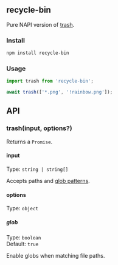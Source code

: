 ## recycle-bin

Pure NAPI version of [trash](https://www.npmjs.com/package/trash).

### Install

```bash
npm install recycle-bin
```

### Usage

```javascript
import trash from 'recycle-bin';

await trash(['*.png', '!rainbow.png']);
```

## API

### trash(input, options?)

Returns a `Promise`.

#### input

Type: `string | string[]`

Accepts paths and [glob patterns](https://github.com/sindresorhus/globby#globbing-patterns).

#### options

Type: `object`

##### glob

Type: `boolean`\
Default: `true`

Enable globs when matching file paths.
